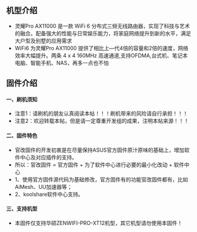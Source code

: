 ## 机型介绍
* 灵耀Pro AX11000 是一款 WiFi 6 分布式三频无线路由器，实现了科技与艺术的融合。配备强大的性能与日常娱乐能力，将家庭网络提升到新的水平，满足大户型及别墅的应用需求
* WiFi6 为灵耀Pro AX11000 提供了相比上—代4倍的容量和2倍的速度，网络效率大幅提升。两条 4 x 4 160MHz 高速通道,支持OFDMA,台式机、笔记本电脑、智能手机、NAS，再多一点也不怕

## 固件介绍
#### 一、刷机须知
* 注意1：请刷机的朋友认真阅读本帖！！！刷机带来的风险请自行承担！！！
* 注意2：欢迎转载本帖，但是请一定尊重开发组的成果，注明本帖来源！！！

#### 二、固件特色
* 官改固件的开发初衷是在尽量保持ASUS官方固件原汁原味的基础上，增加软件中心及对应插件的支持。
* 所以：官改固件 = 官方固件 + 为了软件中心进行必要的最小化改动 + 软件中心
* 1、使用官方固件源代码为基础修改，官方固件有的功能官改固件都有，比如AiMesh、UU加速器等；
* 2、koolshare软件中心支持。

#### 三、支持机型
* 本固件仅支持华硕ZENWIFI-PRO-XT12机型，其它机型请勿使用本固件！